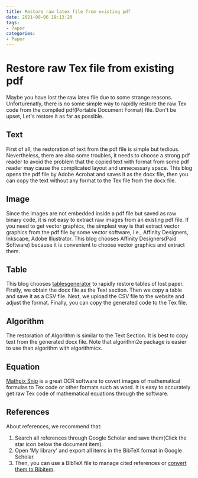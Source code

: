 ```yaml
---
title: Restore raw latex file from existing pdf  
date: 2021-08-06 19:13:20
tags:
- Paper
categories: 
- Paper
---
```

# Restore raw Tex file from existing pdf  

Maybe you have lost the raw latex file due to some strange reasons. Unforturenatly, there is no some simple way to rapidly restore the raw Tex code from the compiled pdf(Portable Document Format) file. Don't be upset, Let's restore it as far as possible. 

## Text

First of all, the restoration of text from the pdf file is simple but tedious. Nevertheless, there are also some troubles, it needs to choose a strong pdf reader to avoid the problem that the copied text with format from some pdf reader may cause the complicated layout and unnecessary space. This blog opens the pdf file by Adobe Acrobat and saves it as the docx file, then you can copy the text without any format to the Tex file from the docx file.

## Image

Since the images are not embedded inside a pdf file but saved as raw binary code, it is not easy to extract raw images from an existing pdf file. If you need to get vector graphics, the simplest way is that extract vector graphics from the pdf file by some vector software, i.e., Affinity Designers, Inkscape, Adobe Illustrator. This blog chooses Affinity Designers(Paid Software) because it is convenient to choose vector graphics and extract them.

## Table

This blog chooses [tablesgenerator](tablesgenerator.com) to rapidly restore tables of lost paper. Firstly, we obtain the docx file as the Text section. Then we copy a table and save it as a CSV file. Next, we upload the CSV file to the website and adjust the format. Finally, you can copy the generated code to the Tex file.

## Algorithm

The restoration of Algorithm is similar to the Text Section. It is best to copy text from the generated docx file. Note that  algorithm2e package is easier to use than algorithm with algorithmicx.

## Equation

[Mathpix Snip](https://mathpix.com/) is a great OCR software to covert images of mathematical formulas to Tex code or other formats such as word. It is easy to accurately get raw Tex code of mathematical equations through the software.

## References

About references, we recommend that: 

1. Search all references through Google Scholar and save them(Click the star icon below the document item).
2. Open 'My library' and export all items in the BibTeX format in Google Scholar.
3. Then, you can use a BibTeX file to manage cited references or [convert them to Bibitem](https://tex.stackexchange.com/questions/124874/converting-to-bibitem-in-latex).

